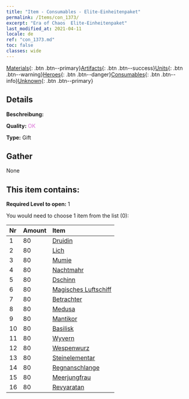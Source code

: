 ```yaml
---
title: "Item - Consumables - Elite-Einheitenpaket"
permalink: /Items/con_1373/
excerpt: "Era of Chaos  Elite-Einheitenpaket"
last_modified_at: 2021-04-11
locale: de
ref: "con_1373.md"
toc: false
classes: wide
---
```

 [Materials](/de/Items/){: .btn .btn--primary}[Artifacts](/de/Items/Artifacts/){: .btn .btn--success}[Units](/de/Items/Units/){: .btn .btn--warning}[Heroes](/de/Items/Heroes/){: .btn .btn--danger}[Consumables](/de/Items/Consumables/){: .btn .btn--info}[Unknown](/de/Items/Unknown/){: .btn .btn--primary}

## Details
 **Beschreibung:** 

 **Quality:** <span style="color: #DA70D6">OK</span>

 **Type:** Gift

## Gather

  None

## This item contains:

 **Required Level to open:** 1

 You would need to choose 1 item from the list (0):

  | Nr | Amount |     Item    |
  |:---|:-------|:------------|
  | 1 | 80 | [Druidin](/de/Items/unt_206/) | 
  | 2 | 80 | [Lich](/de/Items/unt_212/) | 
  | 3 | 80 | [Mumie](/de/Items/unt_215/) | 
  | 4 | 80 | [Nachtmahr](/de/Items/unt_233/) | 
  | 5 | 80 | [Dschinn](/de/Items/unt_239/) | 
  | 6 | 80 | [Magisches Luftschiff](/de/Items/unt_242/) | 
  | 7 | 80 | [Betrachter](/de/Items/unt_246/) | 
  | 8 | 80 | [Medusa](/de/Items/unt_247/) | 
  | 9 | 80 | [Mantikor](/de/Items/unt_249/) | 
  | 10 | 80 | [Basilisk](/de/Items/unt_256/) | 
  | 11 | 80 | [Wyvern](/de/Items/unt_258/) | 
  | 12 | 80 | [Wespenwurz](/de/Items/unt_260/) | 
  | 13 | 80 | [Steinelementar](/de/Items/unt_266/) | 
  | 14 | 80 | [Regnanschlange](/de/Items/unt_276/) | 
  | 15 | 80 | [Meerjungfrau](/de/Items/unt_277/) | 
  | 16 | 80 | [Revyaratan](/de/Items/unt_280/) | 
